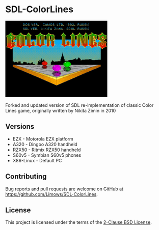 # SDL-ColorLines
![title](EZX/ColorLines/ColorLinesData/title.bmp)

Forked and updated version of SDL re-implementation of classic Color Lines game, originally written by Nikita Zimin in 2010

## Versions

 - EZX - Motorola EZX platform
 - A320 - Dingoo A320 handheld
 - RZX50 - Ritmix RZX50 handheld
 - S60v5 - Symbian S60v5 phones
 - X86-Linux - Default PC

## Contributing

Bug reports and pull requests are welcome on GitHub at https://github.com/Limows/SDL-ColorLines.

## License

This project is licensed under the terms of the [2-Clause BSD License](https://opensource.org/licenses/BSD-2-Clause).
